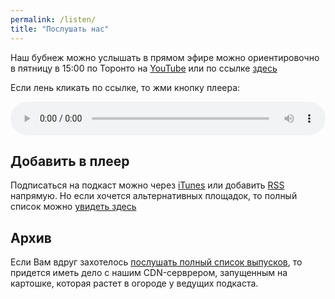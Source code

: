 ```yaml
---
permalink: /listen/
title: "Послушать нас"
---
```

Наш бубнеж можно услышать в прямом эфире можно ориентировочно в пятницу в 15:00 по Торонто на <a href="https://www.youtube.com/@cndlos"  target="_blank">YouTube</a> или по ссылке [здесь](https://stream.rcmp.cloud/stream)

Если лень кликать по ссылке, то жми кнопку плеера: 

<audio style="width: 100%;" autoplay="autoplay" controls="controls"><source src="https://stream.rcmp.cloud/stream" type="audio/mpeg" />Твой брузер не поддерживает &#8212; так что иди <a href="https://stream.rcmp.cloud/stream" target="_blank" rel="noopener noreferrer">сюда</a></audio>

## Добавить в плеер
Подписаться на подкаст можно через [iTunes](https://podcasts.apple.com/podcast/id363311940) или добавить [RSS](https://feed.rcmp.cloud/) напрямую. Но если хочется альтернативных площадок, то полный список можно <a href="https://podcast.ru/363311940" target="_blank">увидеть здесь</a>

## Архив

Если Вам вдруг захотелось [послушать полный список выпусков](https://arc.rcmp.cloud/), то придется иметь дело с нашим CDN-серврером, запущенным на картошке, которая растет в огороде у ведущих подкаста. 
 

